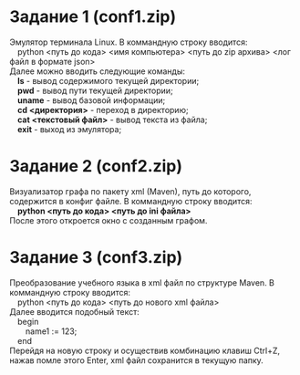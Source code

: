 # Задание 1 (conf1.zip)
Эмулятор терминала Linux. В коммандную строку вводится:<br/>
&emsp;python <путь до кода> <имя компьютера> <путь до zip архива> <лог файл в формате json><br/>
Далее можно вводить следующие команды:<br/>
&emsp;**ls** - вывод содержимого текущей директории;<br/>
&emsp;**pwd** - вывод пути текущей директории;<br/>
&emsp;**uname** - вывод базовой информации;<br/>
&emsp;**cd <директория>** - переход в директорию;<br/>
&emsp;**cat <текстовый файл>** - вывод текста из файла;<br/>
&emsp;**exit** - выход из эмулятора;<br/>
# Задание 2 (conf2.zip)
Визуализатор графа по пакету xml (Maven), путь до которого, содержится в конфиг файле. В коммандную строку вводится:<br/>
&emsp;**python <путь до кода> <путь до ini файла><br/>**
После этого откроется окно с созданным графом.
# Задание 3 (conf3.zip)
Преобразование учебного языка в xml файл по структуре Maven. В коммандную строку вводится:<br/>
&emsp;python <путь до кода> <путь до нового xml файла><br/>
Далее вводится подобный текст:<br/>
&emsp;begin<br/>
&emsp;&emsp;name1 := 123;<br/>
&emsp;end<br/>
Перейдя на новую строку и осуществив комбинацию клавиш Ctrl+Z, нажав помле этого Enter, xml файл сохранится в текущую папку.
